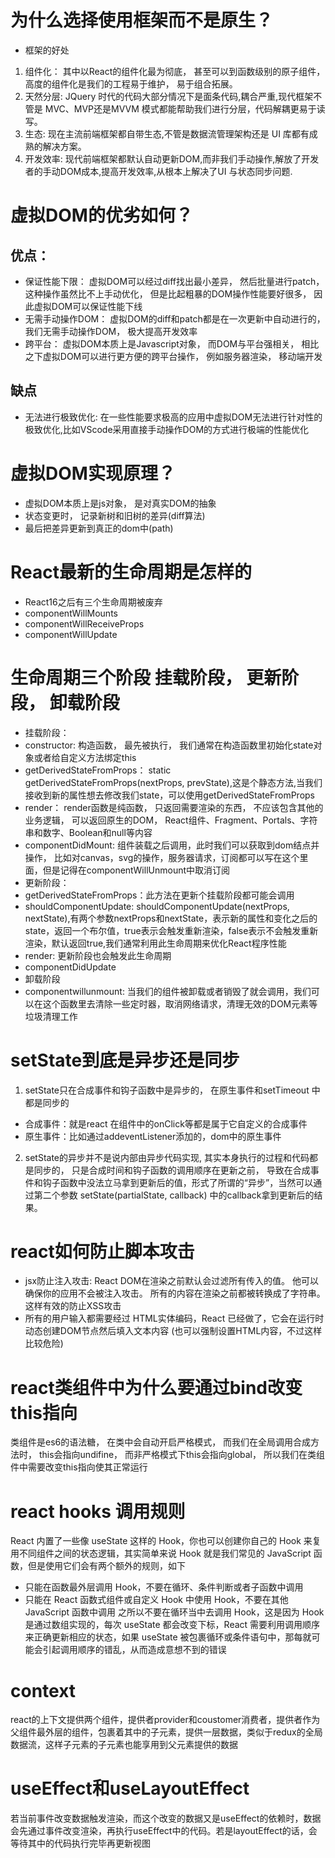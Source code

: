 # 为什么选择使用框架而不是原生？
- 框架的好处
1. 组件化： 其中以React的组件化最为彻底， 甚至可以到函数级别的原子组件， 高度的组件化是我们的工程易于维护， 易于组合拓展。
2. 天然分层: JQuery 时代的代码大部分情况下是面条代码,耦合严重,现代框架不管是 MVC、MVP还是MVVM 模式都能帮助我们进行分层，代码解耦更易于读写。
3. 生态: 现在主流前端框架都自带生态,不管是数据流管理架构还是 UI 库都有成熟的解决方案。
4. 开发效率: 现代前端框架都默认自动更新DOM,而非我们手动操作,解放了开发者的手动DOM成本,提高开发效率,从根本上解决了UI 与状态同步问题.


# 虚拟DOM的优劣如何？
## 优点：
- 保证性能下限： 虚拟DOM可以经过diff找出最小差异， 然后批量进行patch， 这种操作虽然比不上手动优化， 但是比起粗暴的DOM操作性能要好很多， 因此虚拟DOM可以保证性能下线
- 无需手动操作DOM： 虚拟DOM的diff和patch都是在一次更新中自动进行的，我们无需手动操作DOM， 极大提高开发效率
- 跨平台： 虚拟DOM本质上是Javascript对象， 而DOM与平台强相关， 相比之下虚拟DOM可以进行更方便的跨平台操作， 例如服务器渲染， 移动端开发
## 缺点
- 无法进行极致优化: 在一些性能要求极高的应用中虚拟DOM无法进行针对性的极致优化,比如VScode采用直接手动操作DOM的方式进行极端的性能优化
# 虚拟DOM实现原理？
- 虚拟DOM本质上是js对象， 是对真实DOM的抽象
- 状态变更时， 记录新树和旧树的差异(diff算法)
- 最后把差异更新到真正的dom中(path)
# React最新的生命周期是怎样的
- React16之后有三个生命周期被废弃
- componentWillMounts
- componentWillReceiveProps
- componentWillUpdate
# 生命周期三个阶段 挂载阶段， 更新阶段， 卸载阶段
- 挂载阶段：
-  constructor: 构造函数， 最先被执行， 我们通常在构造函数里初始化state对象或者给自定义方法绑定this
- getDerivedStateFromProps： static getDerivedStateFromProps(nextProps, prevState),这是个静态方法,当我们接收到新的属性想去修改我们state，可以使用getDerivedStateFromProps
- render： render函数是纯函数， 只返回需要渲染的东西， 不应该包含其他的业务逻辑， 可以返回原生的DOM， React组件、Fragment、Portals、字符串和数字、Boolean和null等内容
- componentDidMount: 组件装载之后调用，此时我们可以获取到dom结点并操作， 比如对canvas，svg的操作，服务器请求，订阅都可以写在这个里面，但是记得在componentWillUnmount中取消订阅
- 更新阶段：
- getDerivedStateFromProps：此方法在更新个挂载阶段都可能会调用
- shouldComponentUpdate: shouldComponentUpdate(nextProps, nextState),有两个参数nextProps和nextState，表示新的属性和变化之后的state，返回一个布尔值，true表示会触发重新渲染，false表示不会触发重新渲染，默认返回true,我们通常利用此生命周期来优化React程序性能
- render: 更新阶段也会触发此生命周期
- componentDidUpdate
- 卸载阶段
- componentwillunmount: 当我们的组件被卸载或者销毁了就会调用，我们可以在这个函数里去清除一些定时器，取消网络请求，清理无效的DOM元素等垃圾清理工作
# setState到底是异步还是同步
1. setState只在合成事件和钩子函数中是异步的， 在原生事件和setTimeout 中都是同步的
- 合成事件：就是react 在组件中的onClick等都是属于它自定义的合成事件
- 原生事件：比如通过addeventListener添加的，dom中的原生事件
2. setState的异步并不是说内部由异步代码实现, 其实本身执行的过程和代码都是同步的， 只是合成时间和钩子函数的调用顺序在更新之前， 导致在合成事件和钩子函数中没法立马拿到更新后的值，形式了所谓的“异步”，当然可以通过第二个参数 setState(partialState, callback) 中的callback拿到更新后的结果。
# react如何防止脚本攻击
- jsx防止注入攻击: React DOM在渲染之前默认会过滤所有传入的值。 他可以确保你的应用不会被注入攻击。 所有的内容在渲染之前都被转换成了字符串。 这样有效的防止XSS攻击
- 所有的用户输入都需要经过 HTML实体编码，React 已经做了，它会在运行时动态创建DOM节点然后填入文本内容 (也可以强制设置HTML内容，不过这样比较危险)
# react类组件中为什么要通过bind改变this指向
类组件是es6的语法糖， 在类中会自动开启严格模式， 而我们在全局调用合成方法时， this会指向undifine， 而非严格模式下this会指向global， 所以我们在类组件中需要改变this指向使其正常运行
# react hooks 调用规则
React 内置了一些像 useState 这样的 Hook，你也可以创建你自己的 Hook 来复用不同组件之间的状态逻辑，其实简单来说 Hook 就是我们常见的 JavaScript 函数，但是使用它们会有两个额外的规则，如下

- 只能在函数最外层调用 Hook，不要在循环、条件判断或者子函数中调用
- 只能在 React 函数式组件或自定义 Hook 中使用 Hook，不要在其他 JavaScript 函数中调用
之所以不要在循环当中去调用 Hook，这是因为 Hook 是通过数组实现的，每次 useState 都会改变下标，React 需要利用调用顺序来正确更新相应的状态，如果 useState 被包裹循环或条件语句中，那每就可能会引起调用顺序的错乱，从而造成意想不到的错误

# context
react的上下文提供两个组件，提供者provider和coustomer消费者，提供者作为父组件最外层的组件，包裹着其中的子元素，提供一层数据，类似于redux的全局数据流，这样子元素的子元素也能享用到父元素提供的数据
# useEffect和useLayoutEffect
若当前事件改变数据触发渲染，而这个改变的数据又是useEffect的依赖时，数据会先通过事件改变渲染，再执行useEffect中的代码。若是layoutEffect的话，会等待其中的代码执行完毕再更新视图